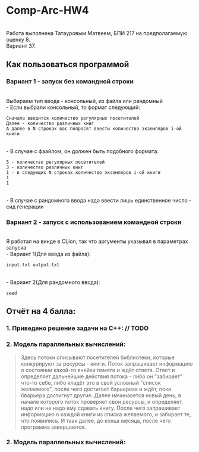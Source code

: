 # Comp-Arc-HW4
<br> Работа выполнена Татауровым Матвеем, БПИ 217 на предполагаемую оценку 8.
<br> Вариант 37.
## Как пользоваться программой
### Вариант 1 - запуск без командной строки
<br> Выбираем тип ввода - консольный, из файла или рандомный
<br> - Если выбрали консольный, то формат следующий:
```
Сначала вводится количество регулярных посетителей
Далее - количество различных книг
А далее в N строках вас попросят ввести количество экземляров i-ой книги
```
<br> - В случае с фаайлом, он должен быть подобного формата:
```
5 - количество регулярных посетителей
3 - количество различных книг
1 - в следующих N строках количество экземляров i-ой книги
1
1
```
<br> - В случае с рандомного ввода надо ввести лишь единственное число - сид генерации
### Вариант 2 - запуск с использованием командной строки
<br> Я работал на винде в CLion, так что аргументы указывал в параметрах запуска
<br> - Вариант 1(Для ввода из файла):
```
input.txt output.txt
```
<br> - Вариант 2(Для рандомного ввода):
```
seed
```
## Отчёт на 4 балла:
### 1. Приведено решение задачи на C++: // TODO
### 2. Модель параллельных вычислений:
>Здесь потоки описывают посетителей библиотеки, которые конкурируют за ресурсы - книги. Поток запрашивает информацию о состоянии какой-то ячейки памяти и ждёт ответа. Ответ и определяет дальнейшие действия потока - либо он "забирает" что-то себе, либо кладёт это в свой условный "список желаемого", после чего достигает барьерваа и ждёт, пока бварьера достигнут другие. Далее начинаается новый день, в начале которого поток проверяет свои ресурсы, и определяет, надо или не надо ему сдавать книгу. После чего запрашивает информацию о каждой книги из списка желаемого, и забирает те, что появились. И таак далее, до конца месяца, после чего программа завершается.
### 2. Модель параллельных вычислений:


